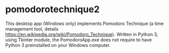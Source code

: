 # pomodorotechnique2
This desktop app (Windows only) implements Pomodoro Technique (a time management tool, details https://en.wikipedia.org/wiki/Pomodoro_Technique). Written in Python 3, using Tkinter module, the PomodoroApp.exe does not require to have Python 3 preinstalled on your Windows computer.
